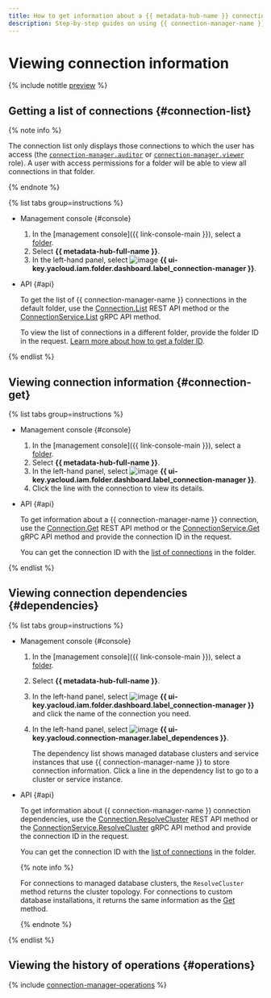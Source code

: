 ```yaml
---
title: How to get information about a {{ metadata-hub-name }} connection. Step-by-step guides
description: Step-by-step guides on using {{ connection-manager-name }} in {{ yandex-cloud }}. In this tutorial, you will learn how to view connections.
---
```


# Viewing connection information



{% include notitle [preview](../../_includes/note-preview.md) %}



## Getting a list of connections {#connection-list}


{% note info %}

The connection list only displays those connections to which the user has access (the [`connection-manager.auditor`](../security/connection-manager-roles.md#connection-manager-auditor) or [`connection-manager.viewer`](../security/connection-manager-roles.md#connection-manager-viewer) role). A user with access permissions for a folder will be able to view all connections in that folder.

{% endnote %}


{% list tabs group=instructions %}

- Management console {#console}

  1. In the [management console]({{ link-console-main }}), select a [folder](../../resource-manager/concepts/resources-hierarchy.md#folder).
  1. Select **{{ metadata-hub-full-name }}**.
  1. In the left-hand panel, select ![image](../../_assets/console-icons/plug-connection.svg) **{{ ui-key.yacloud.iam.folder.dashboard.label_connection-manager }}**.

- API {#api}

  To get the list of {{ connection-manager-name }} connections in the default folder, use the [Connection.List](../connection-manager/api-ref/Connection/list.md) REST API method or the [ConnectionService.List](../connection-manager/api-ref/grpc/Connection/list.md) gRPC API method.

  To view the list of connections in a different folder, provide the folder ID in the request. [Learn more about how to get a folder ID](../../resource-manager/operations/folder/get-id.md).

{% endlist %}

## Viewing connection information {#connection-get}

{% list tabs group=instructions %}

- Management console {#console}

  1. In the [management console]({{ link-console-main }}), select a [folder](../../resource-manager/concepts/resources-hierarchy.md#folder).
  1. Select **{{ metadata-hub-full-name }}**.
  1. In the left-hand panel, select ![image](../../_assets/console-icons/plug-connection.svg) **{{ ui-key.yacloud.iam.folder.dashboard.label_connection-manager }}**.
  1. Click the line with the connection to view its details.

- API {#api}
  
  To get information about a {{ connection-manager-name }} connection, use the [Connection.Get](../connection-manager/api-ref/Connection/get.md) REST API method or the [ConnectionService.Get](../connection-manager/api-ref/grpc/Connection/get.md) gRPC API method and provide the connection ID in the request.

  You can get the connection ID with the [list of connections](view-connection.md#connection-list) in the folder.

{% endlist %}

## Viewing connection dependencies {#dependencies}

{% list tabs group=instructions %}

- Management console {#console}

  1. In the [management console]({{ link-console-main }}), select a [folder](../../resource-manager/concepts/resources-hierarchy.md#folder).
  1. Select **{{ metadata-hub-full-name }}**.
  1. In the left-hand panel, select ![image](../../_assets/console-icons/plug-connection.svg) **{{ ui-key.yacloud.iam.folder.dashboard.label_connection-manager }}** and click the name of the connection you need.
  1. In the left-hand panel, select ![image](../../_assets/console-icons/nodes-right.svg) **{{ ui-key.yacloud.connection-manager.label_dependences }}**.

     The dependency list shows managed database clusters and service instances that use {{ connection-manager-name }} to store connection information. Click a line in the dependency list to go to a cluster or service instance.

- API {#api}
  
  To get information about {{ connection-manager-name }} connection dependencies, use the [Connection.ResolveCluster](../connection-manager/api-ref/Connection/resolveCluster.md) REST API method or the [ConnectionService.ResolveCluster](../connection-manager/api-ref/grpc/Connection/resolveCluster.md) gRPC API method and provide the connection ID in the request.

  You can get the connection ID with the [list of connections](view-connection.md#connection-list) in the folder.

  {% note info %}

  For connections to managed database clusters, the `ResolveCluster` method returns the cluster topology. For connections to custom database installations, it returns the same information as the [Get](view-connection.md#connection-get) method.

  {% endnote %}

{% endlist %}

## Viewing the history of operations {#operations}

{% include [connection-manager-operations](../../_includes/metadata-hub/connection-manager-operations.md) %}